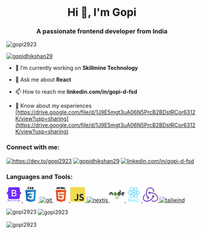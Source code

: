 <h1 align="center">Hi 👋, I'm Gopi</h1>
<h3 align="center">A passionate frontend developer from India</h3>

<p align="left"> <img src="https://komarev.com/ghpvc/?username=gopi2923&label=Profile%20views&color=0e75b6&style=flat" alt="gopi2923" /> </p>

<p align="left"> <a href="https://twitter.com/gopidhikshan29" target="blank"><img src="https://img.shields.io/twitter/follow/gopidhikshan29?logo=twitter&style=for-the-badge" alt="gopidhikshan29" /></a> </p>

- 🔭 I’m currently working on **Skillmine Technology**

- 💬 Ask me about **React**

- 📫 How to reach me **linkedin.com/in/gopi-d-fsd**

- 📄 Know about my experiences [https://drive.google.com/file/d/1J9E5mgt3uA06N5PrcB2BDstRCor6312K/view?usp=sharing](https://drive.google.com/file/d/1J9E5mgt3uA06N5PrcB2BDstRCor6312K/view?usp=sharing)

<h3 align="left">Connect with me:</h3>
<p align="left">
<a href="https://dev.to/https://dev.to/gopi2923" target="blank"><img align="center" src="https://raw.githubusercontent.com/rahuldkjain/github-profile-readme-generator/master/src/images/icons/Social/devto.svg" alt="https://dev.to/gopi2923" height="30" width="40" /></a>
<a href="https://twitter.com/gopidhikshan29" target="blank"><img align="center" src="https://raw.githubusercontent.com/rahuldkjain/github-profile-readme-generator/master/src/images/icons/Social/twitter.svg" alt="gopidhikshan29" height="30" width="40" /></a>
<a href="https://linkedin.com/in/linkedin.com/in/gopi-d-fsd" target="blank"><img align="center" src="https://raw.githubusercontent.com/rahuldkjain/github-profile-readme-generator/master/src/images/icons/Social/linked-in-alt.svg" alt="linkedin.com/in/gopi-d-fsd" height="30" width="40" /></a>
</p>

<h3 align="left">Languages and Tools:</h3>
<p align="left"> <a href="https://getbootstrap.com" target="_blank" rel="noreferrer"> <img src="https://raw.githubusercontent.com/devicons/devicon/master/icons/bootstrap/bootstrap-plain-wordmark.svg" alt="bootstrap" width="40" height="40"/> </a> <a href="https://www.w3schools.com/css/" target="_blank" rel="noreferrer"> <img src="https://raw.githubusercontent.com/devicons/devicon/master/icons/css3/css3-original-wordmark.svg" alt="css3" width="40" height="40"/> </a> <a href="https://git-scm.com/" target="_blank" rel="noreferrer"> <img src="https://www.vectorlogo.zone/logos/git-scm/git-scm-icon.svg" alt="git" width="40" height="40"/> </a> <a href="https://www.w3.org/html/" target="_blank" rel="noreferrer"> <img src="https://raw.githubusercontent.com/devicons/devicon/master/icons/html5/html5-original-wordmark.svg" alt="html5" width="40" height="40"/> </a> <a href="https://developer.mozilla.org/en-US/docs/Web/JavaScript" target="_blank" rel="noreferrer"> <img src="https://raw.githubusercontent.com/devicons/devicon/master/icons/javascript/javascript-original.svg" alt="javascript" width="40" height="40"/> </a> <a href="https://nextjs.org/" target="_blank" rel="noreferrer"> <img src="https://cdn.worldvectorlogo.com/logos/nextjs-2.svg" alt="nextjs" width="40" height="40"/> </a> <a href="https://nodejs.org" target="_blank" rel="noreferrer"> <img src="https://raw.githubusercontent.com/devicons/devicon/master/icons/nodejs/nodejs-original-wordmark.svg" alt="nodejs" width="40" height="40"/> </a> <a href="https://reactjs.org/" target="_blank" rel="noreferrer"> <img src="https://raw.githubusercontent.com/devicons/devicon/master/icons/react/react-original-wordmark.svg" alt="react" width="40" height="40"/> </a> <a href="https://redux.js.org" target="_blank" rel="noreferrer"> <img src="https://raw.githubusercontent.com/devicons/devicon/master/icons/redux/redux-original.svg" alt="redux" width="40" height="40"/> </a> <a href="https://tailwindcss.com/" target="_blank" rel="noreferrer"> <img src="https://www.vectorlogo.zone/logos/tailwindcss/tailwindcss-icon.svg" alt="tailwind" width="40" height="40"/> </a> </p>

<p><img align="left" src="https://github-readme-stats.vercel.app/api/top-langs?username=gopi2923&show_icons=true&theme=dark&locale=en&layout=compact" alt="gopi2923" /></p>

<p>&nbsp;<img align="center" src="https://github-readme-stats.vercel.app/api?username=gopi2923&show_icons=true&theme=dark&locale=en" alt="gopi2923" /></p>

<p><img align="center" src="https://github-readme-streak-stats.herokuapp.com/?user=gopi2923&theme=dark" alt="gopi2923" /></p>
